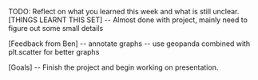 TODO: Reflect on what you learned this week and what is still unclear.
[THINGS LEARNT THIS SET]
-- Almost done with project, mainly need to figure out some small details

[Feedback from Ben]
-- annotate graphs
-- use geopanda combined with plt.scatter for better graphs

[Goals]
-- Finish the project and begin working on presentation.

